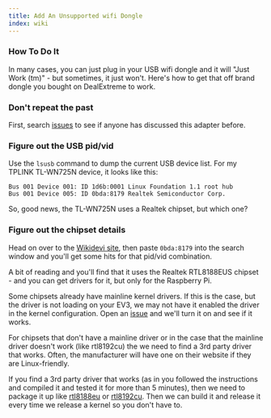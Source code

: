 ```yaml
---
title: Add An Unsupported wifi Dongle
index: wiki
---
```


### How To Do It

In many cases, you can just plug in your USB wifi dongle and it will "Just Work (tm)" - but sometimes, it just won't. Here's how to get that off brand dongle you bought on DealExtreme to work.

### Don't repeat the past

First, search [issues](https://github.com/ev3dev/ev3dev/issues?q=+label%3AWi-fi+) to see if anyone has discussed this adapter before.

### Figure out the USB pid/vid

Use the `lsusb` command to dump the current USB device list. For my TPLINK TL-WN725N device, it looks like this:

```clean
Bus 001 Device 001: ID 1d6b:0001 Linux Foundation 1.1 root hub
Bus 001 Device 005: ID 0bda:8179 Realtek Semiconductor Corp.
```

So, good news, the TL-WN725N uses a Realtek chipset, but which one?

### Figure out the chipset details

Head on over to the [Wikidevi site](http://wikidevi.com/wiki/Main_Page), then paste `0bda:8179` into the search window and you'll get some hits for that pid/vid combination.

A bit of reading and you'll find that it uses the Realtek RTL8188EUS chipset - and you can get drivers for it, but only for the Raspberry Pi.

Some chipsets already have mainline kernel drivers. If this is the case, but the driver is not loading on your EV3, we may not have it enabled the driver in the kernel configuration. Open an [issue](https://github.com/ev3dev/ev3dev/issues) and we'll turn it on and see if it works.

For chipsets that don't have a mainline driver or in the case that the mainline driver doesn't work (like rtl8192cu) the we need to find a 3rd party driver that works. Often, the manufacturer will have one on their website if they are Linux-friendly.

If you find a 3rd party driver that works (as in you followed the instructions and compiled it and tested it for more than 5 minutes), then we need to package it up like [rtl8188eu](https://github.com/ev3dev/rtl8188eu) or [rtl8192cu](https://github.com/ev3dev/rtl8192cu-fixes). Then we can build it and release it every time we release a kernel so you don't have to.
